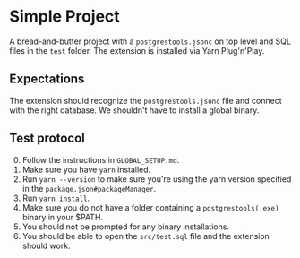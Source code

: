 # Simple Project

A bread-and-butter project with a `postgrestools.jsonc` on top level and SQL files in the `test` folder. The extension is installed via Yarn Plug'n'Play.

## Expectations

The extension should recognize the `postgrestools.jsonc` file and connect with the right database. We shouldn't have to install a global binary.

## Test protocol

0. Follow the instructions in `GLOBAL_SETUP.md`.
1. Make sure you have `yarn` installed.
2. Run `yarn --version` to make sure you're using the yarn version specified in the `package.json#packageManager`.
3. Run `yarn install`.
4. Make sure you do not have a folder containing a `postgrestools(.exe)` binary in your $PATH.
5. You should not be prompted for any binary installations.
6. You should be able to open the `src/test.sql` file and the extension should work.
